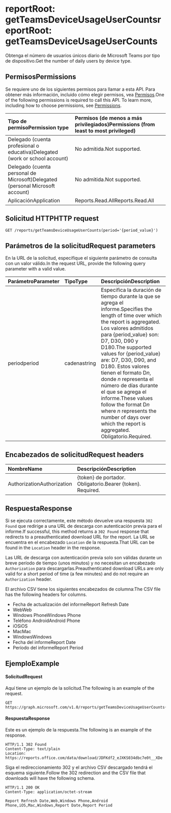 # <a name="reportroot-getteamsdeviceusageusercounts"></a><span data-ttu-id="f2f7e-101">reportRoot: getTeamsDeviceUsageUserCounts</span><span class="sxs-lookup"><span data-stu-id="f2f7e-101">reportRoot: getTeamsDeviceUsageUserCounts</span></span>

<span data-ttu-id="f2f7e-102">Obtenga el número de usuarios únicos diario de Microsoft Teams por tipo de dispositivo.</span><span class="sxs-lookup"><span data-stu-id="f2f7e-102">Get the number of daily users by device type.</span></span>

## <a name="permissions"></a><span data-ttu-id="f2f7e-103">Permisos</span><span class="sxs-lookup"><span data-stu-id="f2f7e-103">Permissions</span></span>

<span data-ttu-id="f2f7e-p101">Se requiere uno de los siguientes permisos para llamar a esta API. Para obtener más información, incluido cómo elegir permisos, vea [Permisos](../../../concepts/permissions_reference.md).</span><span class="sxs-lookup"><span data-stu-id="f2f7e-p101">One of the following permissions is required to call this API. To learn more, including how to choose permissions, see [Permissions](../../../concepts/permissions_reference.md).</span></span>

| <span data-ttu-id="f2f7e-106">Tipo de permiso</span><span class="sxs-lookup"><span data-stu-id="f2f7e-106">Permission type</span></span>                        | <span data-ttu-id="f2f7e-107">Permisos (de menos a más privilegiados)</span><span class="sxs-lookup"><span data-stu-id="f2f7e-107">Permissions (from least to most privileged)</span></span> |
| :------------------------------------- | :--------------------------------------- |
| <span data-ttu-id="f2f7e-108">Delegado (cuenta profesional o educativa)</span><span class="sxs-lookup"><span data-stu-id="f2f7e-108">Delegated (work or school account)</span></span>     | <span data-ttu-id="f2f7e-109">No admitida.</span><span class="sxs-lookup"><span data-stu-id="f2f7e-109">Not supported.</span></span>                           |
| <span data-ttu-id="f2f7e-110">Delegado (cuenta personal de Microsoft)</span><span class="sxs-lookup"><span data-stu-id="f2f7e-110">Delegated (personal Microsoft account)</span></span> | <span data-ttu-id="f2f7e-111">No admitida.</span><span class="sxs-lookup"><span data-stu-id="f2f7e-111">Not supported.</span></span>                           |
| <span data-ttu-id="f2f7e-112">Aplicación</span><span class="sxs-lookup"><span data-stu-id="f2f7e-112">Application</span></span>                            | <span data-ttu-id="f2f7e-113">Reports.Read.All</span><span class="sxs-lookup"><span data-stu-id="f2f7e-113">Reports.Read.All</span></span>                         |

## <a name="http-request"></a><span data-ttu-id="f2f7e-114">Solicitud HTTP</span><span class="sxs-lookup"><span data-stu-id="f2f7e-114">HTTP request</span></span>

<!-- { "blockType": "ignored" } -->

```http
GET /reports/getTeamsDeviceUsageUserCounts(period='{period_value}')
```

## <a name="request-parameters"></a><span data-ttu-id="f2f7e-115">Parámetros de la solicitud</span><span class="sxs-lookup"><span data-stu-id="f2f7e-115">Request parameters</span></span>

<span data-ttu-id="f2f7e-116">En la URL de la solicitud, especifique el siguiente parámetro de consulta con un valor válido.</span><span class="sxs-lookup"><span data-stu-id="f2f7e-116">In the request URL, provide the following query parameter with a valid value.</span></span>

| <span data-ttu-id="f2f7e-117">Parámetro</span><span class="sxs-lookup"><span data-stu-id="f2f7e-117">Parameter</span></span> | <span data-ttu-id="f2f7e-118">Tipo</span><span class="sxs-lookup"><span data-stu-id="f2f7e-118">Type</span></span>   | <span data-ttu-id="f2f7e-119">Descripción</span><span class="sxs-lookup"><span data-stu-id="f2f7e-119">Description</span></span>                              |
| :-------- | :----- | :--------------------------------------- |
| <span data-ttu-id="f2f7e-120">period</span><span class="sxs-lookup"><span data-stu-id="f2f7e-120">period</span></span>    | <span data-ttu-id="f2f7e-121">cadena</span><span class="sxs-lookup"><span data-stu-id="f2f7e-121">string</span></span> | <span data-ttu-id="f2f7e-122">Especifica la duración de tiempo durante la que se agrega el informe.</span><span class="sxs-lookup"><span data-stu-id="f2f7e-122">Specifies the length of time over which the report is aggregated.</span></span> <span data-ttu-id="f2f7e-123">Los valores admitidos para {period_value} son: D7, D30, D90 y D180.</span><span class="sxs-lookup"><span data-stu-id="f2f7e-123">The supported values for {period_value} are: D7, D30, D90, and D180.</span></span> <span data-ttu-id="f2f7e-124">Estos valores tienen el formato D*n*, donde *n* representa el número de días durante el que se agrega el informe.</span><span class="sxs-lookup"><span data-stu-id="f2f7e-124">These values follow the format D*n* where *n* represents the number of days over which the report is aggregated.</span></span> <span data-ttu-id="f2f7e-125">Obligatorio.</span><span class="sxs-lookup"><span data-stu-id="f2f7e-125">Required.</span></span> |

## <a name="request-headers"></a><span data-ttu-id="f2f7e-126">Encabezados de solicitud</span><span class="sxs-lookup"><span data-stu-id="f2f7e-126">Request headers</span></span>

| <span data-ttu-id="f2f7e-127">Nombre</span><span class="sxs-lookup"><span data-stu-id="f2f7e-127">Name</span></span>          | <span data-ttu-id="f2f7e-128">Descripción</span><span class="sxs-lookup"><span data-stu-id="f2f7e-128">Description</span></span>               |
| :------------ | :------------------------ |
| <span data-ttu-id="f2f7e-129">Authorization</span><span class="sxs-lookup"><span data-stu-id="f2f7e-129">Authorization</span></span> | <span data-ttu-id="f2f7e-p103">{token} de portador. Obligatorio.</span><span class="sxs-lookup"><span data-stu-id="f2f7e-p103">Bearer {token}. Required.</span></span> |

## <a name="response"></a><span data-ttu-id="f2f7e-132">Respuesta</span><span class="sxs-lookup"><span data-stu-id="f2f7e-132">Response</span></span>

<span data-ttu-id="f2f7e-133">Si se ejecuta correctamente, este método devuelve una respuesta `302 Found` que redirige a una URL de descarga con autenticación previa para el informe.</span><span class="sxs-lookup"><span data-stu-id="f2f7e-133">If successful, this method returns a `302 Found` response that redirects to a preauthenticated download URL for the report.</span></span> <span data-ttu-id="f2f7e-134">La URL se encuentra en el encabezado `Location` de la respuesta.</span><span class="sxs-lookup"><span data-stu-id="f2f7e-134">That URL can be found in the `Location` header in the response.</span></span>

<span data-ttu-id="f2f7e-135">Las URL de descarga con autenticación previa solo son válidas durante un breve período de tiempo (unos minutos) y no necesitan un encabezado `Authorization` para descargarlas.</span><span class="sxs-lookup"><span data-stu-id="f2f7e-135">Preauthenticated download URLs are only valid for a short period of time (a few minutes) and do not require an `Authorization` header.</span></span>

<span data-ttu-id="f2f7e-136">El archivo CSV tiene los siguientes encabezados de columna:</span><span class="sxs-lookup"><span data-stu-id="f2f7e-136">The CSV file has the following headers for columns.</span></span>

- <span data-ttu-id="f2f7e-137">Fecha de actualización del informe</span><span class="sxs-lookup"><span data-stu-id="f2f7e-137">Report Refresh Date</span></span>
- <span data-ttu-id="f2f7e-138">Web</span><span class="sxs-lookup"><span data-stu-id="f2f7e-138">Web</span></span>
- <span data-ttu-id="f2f7e-139">Windows Phone</span><span class="sxs-lookup"><span data-stu-id="f2f7e-139">Windows Phone</span></span>
- <span data-ttu-id="f2f7e-140">Teléfono Android</span><span class="sxs-lookup"><span data-stu-id="f2f7e-140">Android Phone</span></span>
- <span data-ttu-id="f2f7e-141">iOS</span><span class="sxs-lookup"><span data-stu-id="f2f7e-141">iOS</span></span>
- <span data-ttu-id="f2f7e-142">Mac</span><span class="sxs-lookup"><span data-stu-id="f2f7e-142">Mac</span></span>
- <span data-ttu-id="f2f7e-143">Windows</span><span class="sxs-lookup"><span data-stu-id="f2f7e-143">Windows</span></span>
- <span data-ttu-id="f2f7e-144">Fecha del informe</span><span class="sxs-lookup"><span data-stu-id="f2f7e-144">Report Date</span></span>
- <span data-ttu-id="f2f7e-145">Período del informe</span><span class="sxs-lookup"><span data-stu-id="f2f7e-145">Report Period</span></span>

## <a name="example"></a><span data-ttu-id="f2f7e-146">Ejemplo</span><span class="sxs-lookup"><span data-stu-id="f2f7e-146">Example</span></span>

#### <a name="request"></a><span data-ttu-id="f2f7e-147">Solicitud</span><span class="sxs-lookup"><span data-stu-id="f2f7e-147">Request</span></span>

<span data-ttu-id="f2f7e-148">Aquí tiene un ejemplo de la solicitud.</span><span class="sxs-lookup"><span data-stu-id="f2f7e-148">The following is an example of the request.</span></span>

<!-- {
  "blockType": "request",
  "name": "reportroot_getteamsdeviceusageusercounts"
}-->

```http
GET https://graph.microsoft.com/v1.0/reports/getTeamsDeviceUsageUserCounts(period='D7')
```

#### <a name="response"></a><span data-ttu-id="f2f7e-149">Respuesta</span><span class="sxs-lookup"><span data-stu-id="f2f7e-149">Response</span></span>

<span data-ttu-id="f2f7e-150">Este es un ejemplo de la respuesta.</span><span class="sxs-lookup"><span data-stu-id="f2f7e-150">The following is an example of the response.</span></span>

<!-- { "blockType": "ignored" } --> 

```http
HTTP/1.1 302 Found
Content-Type: text/plain
Location: https://reports.office.com/data/download/JDFKdf2_eJXKS034dbc7e0t__XDe
```

<span data-ttu-id="f2f7e-151">Siga el redireccionamiento 302 y el archivo CSV descargado tendrá el esquema siguiente.</span><span class="sxs-lookup"><span data-stu-id="f2f7e-151">Follow the 302 redirection and the CSV file that downloads will have the following schema.</span></span>

<!-- {
  "blockType": "response",
  "truncated": true,
  "@odata.type": "stream"
} -->

```http
HTTP/1.1 200 OK
Content-Type: application/octet-stream

Report Refresh Date,Web,Windows Phone,Android Phone,iOS,Mac,Windows,Report Date,Report Period
```
